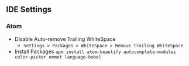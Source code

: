 ## IDE Settings






### Atom   
* Disable Auto-remove Trailing WhiteSpace   
  * `Settings > Packages > WhiteSpace > Remove Trailing WhiteSpace`
* Install Packages
`apm install atom-beautify autocomplete-modules color-picker emmet language-babel`
